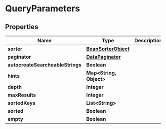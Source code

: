 

# QueryParameters

## Properties

Name | Type | Description | Notes
------------ | ------------- | ------------- | -------------
**sorter** | [**BeanSorterObject**](BeanSorterObject.md) |  |  [optional]
**paginator** | [**DataPaginator**](DataPaginator.md) |  |  [optional]
**autocreateSearcheableStrings** | **Boolean** |  |  [optional]
**hints** | **Map&lt;String, Object&gt;** |  |  [optional]
**depth** | **Integer** |  |  [optional]
**maxResults** | **Integer** |  |  [optional]
**sortedKeys** | **List&lt;String&gt;** |  |  [optional]
**sorted** | **Boolean** |  |  [optional]
**empty** | **Boolean** |  |  [optional]




